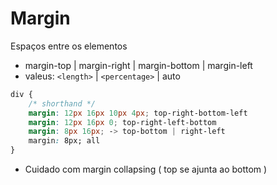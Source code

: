 # Margin

Espaços entre os elementos

- margin-top | margin-right | margin-bottom | margin-left  
- valeus: `<length>` | `<percentage>` | auto

```css
div {
    /* shorthand */
    margin: 12px 16px 10px 4px; top-right-bottom-left
    margin: 12px 16px 0; top-right-left-bottom
    margin: 8px 16px; -> top-bottom | right-left
    margin: 8px; all
}

```

* Cuidado com margin collapsing ( top se ajunta ao bottom )